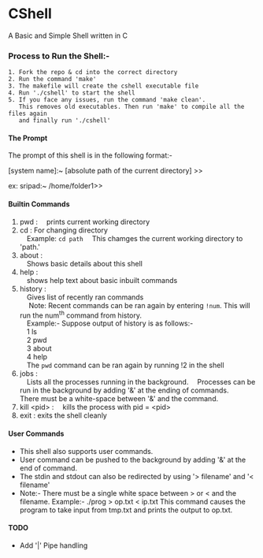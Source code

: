 # CShell

A Basic and Simple Shell written in C

### Process to Run the Shell:-

    1. Fork the repo & cd into the correct directory
    2. Run the command 'make' 
    3. The makefile will create the cshell executable file
    4. Run './cshell' to start the shell
    5. If you face any issues, run the command 'make clean'. 
       This removes old executables. Then run 'make' to compile all the files again 
       and finally run './cshell'
#### The Prompt

The prompt of this shell is in the following format:-

[system name]:~ [absolute path of the current directory] >>

ex: sripad:~ /home/folder1>> 


#### Builtin Commands  

1. pwd : 
&ensp;&ensp;prints current working directory                      
2. cd : For changing directory   
&ensp;&ensp;Example: `cd path`
&ensp;&ensp;This chamges the current working directory to 'path.'
3. about :   
&ensp;&ensp;Shows basic details about this shell 
4. help :   
&ensp;&ensp;shows help text about basic inbuilt commands  
5. history :   
&ensp;&ensp;Gives list of recently ran commands      
&ensp;&ensp; Note: Recent commands can be ran again by entering `!num`. This will run the num<sup>th</sup> command from history.     
&ensp;&ensp;Example:- Suppose output of history is as follows:-   
&ensp;&ensp;1 ls    
&ensp;&ensp;2 pwd  
&ensp;&ensp;3 about  
&ensp;&ensp;4 help  
&ensp;&ensp;The `pwd` command can be ran again by running !2 in the shell
1. jobs :  
&ensp;&ensp;Lists all the processes running in the background.
&ensp;&ensp;Processes can be run in the background by adding '&' at the ending of commands.
&ensp;&ensp;There must be a white-space between '&' and the command.   
7. kill \<pid> : 
&ensp;&ensp;kills the process with pid = \<pid>    
8. exit : exits the shell cleanly 

#### User Commands  
 - This shell also supports user commands.  
 - User command can be pushed to the background by adding '&' at the end of command.
 - The stdin and stdout can also be redirected by using '> filename' and '< filename'
 - Note:- There must be a single white space between > or <  and the filename.
   Example:- ./prog > op.txt < ip.txt
    This command causes the program to take input from tmp.txt and prints the output to op.txt.


#### TODO 
- Add  '|' Pipe handling

 